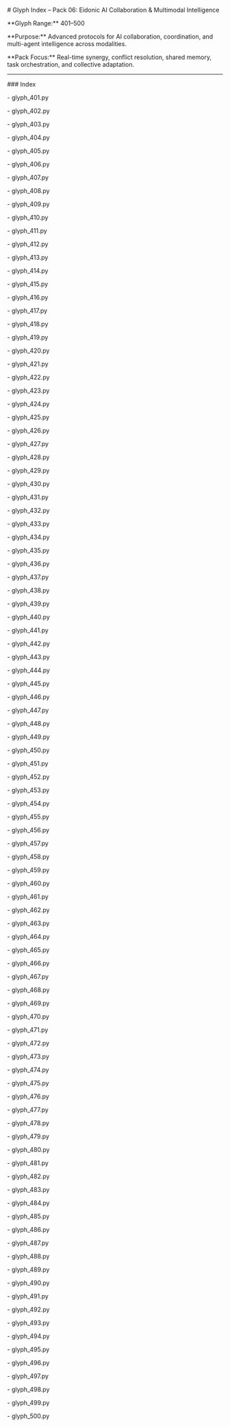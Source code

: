 \# Glyph Index – Pack 06: Eidonic AI Collaboration \& Multimodal Intelligence



\*\*Glyph Range:\*\* 401–500  

\*\*Purpose:\*\* Advanced protocols for AI collaboration, coordination, and multi-agent intelligence across modalities.  

\*\*Pack Focus:\*\* Real-time synergy, conflict resolution, shared memory, task orchestration, and collective adaptation.



---



\### Index



\- glyph\_401.py

\- glyph\_402.py

\- glyph\_403.py

\- glyph\_404.py

\- glyph\_405.py

\- glyph\_406.py

\- glyph\_407.py

\- glyph\_408.py

\- glyph\_409.py

\- glyph\_410.py

\- glyph\_411.py

\- glyph\_412.py

\- glyph\_413.py

\- glyph\_414.py

\- glyph\_415.py

\- glyph\_416.py

\- glyph\_417.py

\- glyph\_418.py

\- glyph\_419.py

\- glyph\_420.py

\- glyph\_421.py

\- glyph\_422.py

\- glyph\_423.py

\- glyph\_424.py

\- glyph\_425.py

\- glyph\_426.py

\- glyph\_427.py

\- glyph\_428.py

\- glyph\_429.py

\- glyph\_430.py

\- glyph\_431.py

\- glyph\_432.py

\- glyph\_433.py

\- glyph\_434.py

\- glyph\_435.py

\- glyph\_436.py

\- glyph\_437.py

\- glyph\_438.py

\- glyph\_439.py

\- glyph\_440.py

\- glyph\_441.py

\- glyph\_442.py

\- glyph\_443.py

\- glyph\_444.py

\- glyph\_445.py

\- glyph\_446.py

\- glyph\_447.py

\- glyph\_448.py

\- glyph\_449.py

\- glyph\_450.py

\- glyph\_451.py

\- glyph\_452.py

\- glyph\_453.py

\- glyph\_454.py

\- glyph\_455.py

\- glyph\_456.py

\- glyph\_457.py

\- glyph\_458.py

\- glyph\_459.py

\- glyph\_460.py

\- glyph\_461.py

\- glyph\_462.py

\- glyph\_463.py

\- glyph\_464.py

\- glyph\_465.py

\- glyph\_466.py

\- glyph\_467.py

\- glyph\_468.py

\- glyph\_469.py

\- glyph\_470.py

\- glyph\_471.py

\- glyph\_472.py

\- glyph\_473.py

\- glyph\_474.py

\- glyph\_475.py

\- glyph\_476.py

\- glyph\_477.py

\- glyph\_478.py

\- glyph\_479.py

\- glyph\_480.py

\- glyph\_481.py

\- glyph\_482.py

\- glyph\_483.py

\- glyph\_484.py

\- glyph\_485.py

\- glyph\_486.py

\- glyph\_487.py

\- glyph\_488.py

\- glyph\_489.py

\- glyph\_490.py

\- glyph\_491.py

\- glyph\_492.py

\- glyph\_493.py

\- glyph\_494.py

\- glyph\_495.py

\- glyph\_496.py

\- glyph\_497.py

\- glyph\_498.py

\- glyph\_499.py

\- glyph\_500.py



